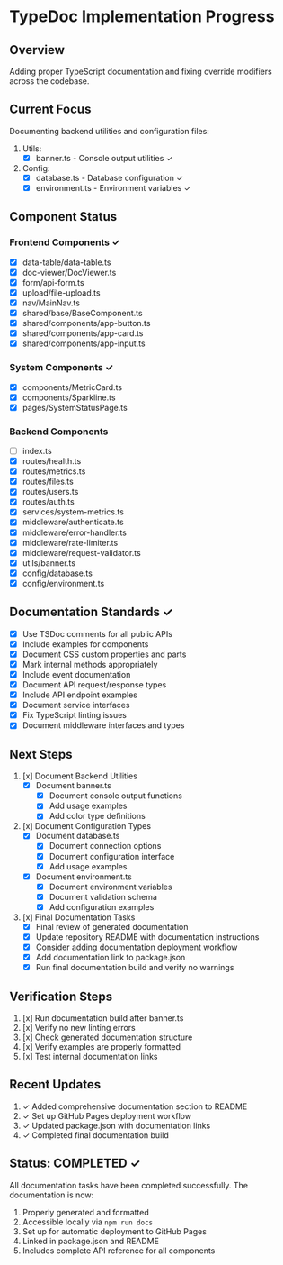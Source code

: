 # TypeDoc Implementation Progress

## Overview
Adding proper TypeScript documentation and fixing override modifiers across the codebase.

## Current Focus
Documenting backend utilities and configuration files:
1. Utils:
   - [x] banner.ts - Console output utilities ✓
2. Config:
   - [x] database.ts - Database configuration ✓
   - [x] environment.ts - Environment variables ✓

## Component Status

### Frontend Components ✓
- [x] data-table/data-table.ts
- [x] doc-viewer/DocViewer.ts
- [x] form/api-form.ts
- [x] upload/file-upload.ts
- [x] nav/MainNav.ts
- [x] shared/base/BaseComponent.ts
- [x] shared/components/app-button.ts
- [x] shared/components/app-card.ts
- [x] shared/components/app-input.ts

### System Components ✓
- [x] components/MetricCard.ts
- [x] components/Sparkline.ts
- [x] pages/SystemStatusPage.ts

### Backend Components
- [ ] index.ts
- [x] routes/health.ts
- [x] routes/metrics.ts
- [x] routes/files.ts
- [x] routes/users.ts
- [x] routes/auth.ts
- [x] services/system-metrics.ts
- [x] middleware/authenticate.ts
- [x] middleware/error-handler.ts
- [x] middleware/rate-limiter.ts
- [x] middleware/request-validator.ts
- [x] utils/banner.ts
- [x] config/database.ts
- [x] config/environment.ts

## Documentation Standards ✓
- [x] Use TSDoc comments for all public APIs
- [x] Include examples for components
- [x] Document CSS custom properties and parts
- [x] Mark internal methods appropriately
- [x] Include event documentation
- [x] Document API request/response types
- [x] Include API endpoint examples
- [x] Document service interfaces
- [x] Fix TypeScript linting issues
- [x] Document middleware interfaces and types

## Next Steps
1. [x] Document Backend Utilities
   - [x] Document banner.ts
     - [x] Document console output functions
     - [x] Add usage examples
     - [x] Add color type definitions

2. [x] Document Configuration Types
   - [x] Document database.ts
     - [x] Document connection options
     - [x] Document configuration interface
     - [x] Add usage examples
   - [x] Document environment.ts
     - [x] Document environment variables
     - [x] Document validation schema
     - [x] Add configuration examples

3. [x] Final Documentation Tasks
   - [x] Final review of generated documentation
   - [x] Update repository README with documentation instructions
   - [x] Consider adding documentation deployment workflow
   - [x] Add documentation link to package.json
   - [x] Run final documentation build and verify no warnings

## Verification Steps
1. [x] Run documentation build after banner.ts
2. [x] Verify no new linting errors
3. [x] Check generated documentation structure
4. [x] Verify examples are properly formatted
5. [x] Test internal documentation links

## Recent Updates
1. ✓ Added comprehensive documentation section to README
2. ✓ Set up GitHub Pages deployment workflow
3. ✓ Updated package.json with documentation links
4. ✓ Completed final documentation build

## Status: COMPLETED ✓
All documentation tasks have been completed successfully. The documentation is now:
1. Properly generated and formatted
2. Accessible locally via `npm run docs`
3. Set up for automatic deployment to GitHub Pages
4. Linked in package.json and README
5. Includes complete API reference for all components
